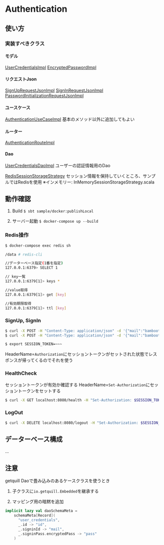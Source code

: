 # Authentication

## 使い方
### 実装すべきクラス

#### モデル
[UserCredentialsImpl](https://github.com/BambooTuna/AkkaServerSupport/blob/master/sample/src/main/scala/com/github/BambooTuna/AkkaServerSupport/sample/model/UserCredentialsImpl.scala)
[EncryptedPasswordImpl](https://github.com/BambooTuna/AkkaServerSupport/blob/master/sample/src/main/scala/com/github/BambooTuna/AkkaServerSupport/sample/model/EncryptedPasswordImpl.scala)

#### リクエストJson
[SignUpRequestJsonImpl](https://github.com/BambooTuna/AkkaServerSupport/blob/master/sample/src/main/scala/com/github/BambooTuna/AkkaServerSupport/sample/json/SignUpRequestJsonImpl.scala)
[SignInRequestJsonImpl](https://github.com/BambooTuna/AkkaServerSupport/blob/master/sample/src/main/scala/com/github/BambooTuna/AkkaServerSupport/sample/json/SignInRequestJsonImpl.scala)
[PasswordInitializationRequestJsonImpl](https://github.com/BambooTuna/AkkaServerSupport/blob/master/sample/src/main/scala/com/github/BambooTuna/AkkaServerSupport/sample/json/PasswordInitializationRequestJsonImpl.scala)

#### ユースケース
[AuthenticationUseCaseImpl](https://github.com/BambooTuna/AkkaServerSupport/blob/master/sample/src/main/scala/com/github/BambooTuna/AkkaServerSupport/sample/useCase/AuthenticationUseCaseImpl.scala)
基本のメソッド以外に追加してもよい

#### ルーター
[AuthenticationRouteImpl](https://github.com/BambooTuna/AkkaServerSupport/blob/master/sample/src/main/scala/com/github/BambooTuna/AkkaServerSupport/sample/router/AuthenticationRouteImpl.scala)

#### Dao
[UserCredentialsDaoImpl](https://github.com/BambooTuna/AkkaServerSupport/blob/master/sample/src/main/scala/com/github/BambooTuna/AkkaServerSupport/sample/dao/UserCredentialsDaoImpl.scala)
ユーザーの認証情報用のDao

[RedisSessionStorageStrategy](https://github.com/BambooTuna/AkkaServerSupport/blob/master/sample/src/main/scala/com/github/BambooTuna/AkkaServerSupport/sample/session/RedisSessionStorageStrategy.scala)
セッション情報を保持していくところ、サンプルではRedisを使用
※インメモリー: InMemorySessionStorageStrategy.scala


## 動作確認

1. Build
`$ sbt sample/docker:publishLocal`

2. サーバー起動
`$ docker-compose up --build`

### Redis操作
```bash
$ docker-compose exec redis sh

/data # redis-cli

//データーベース指定(1番を指定)
127.0.0.1:6379> SELECT 1 

// key一覧
127.0.0.1:6379[1]> keys *

//value取得
127.0.0.1:6379[1]> get [key]

//有効期限取得
127.0.0.1:6379[1]> ttl [key] 
```

### SignUp, SignIn
```bash
$ curl -X POST -H "Content-Type: application/json" -d '{"mail":"bambootuna@gmail.com","pass":"pass"}' localhost:8080/signup -i
$ curl -X POST -H "Content-Type: application/json" -d '{"mail":"bambootuna@gmail.com","pass":"pass"}' localhost:8080/signin -i

$ export SESSION_TOKEN=~~~
```
HeaderName=`Authorization`にセッショントークンがセットされた状態でレスポンスが帰ってくるのでそれを使う

### HealthCheck
セッショントークンが有効か確認する
HeaderName=`Set-Authorization`にセッショントークンをセットする
```bash
$ curl -X GET localhost:8080/health -H "Set-Authorization: $SESSION_TOKEN"
```

### LogOut
```bash
$ curl -X DELETE localhost:8080/logout -H "Set-Authorization: $SESSION_TOKEN"
```


## データーベース構成
...

## 注意
getquill
Daoで畳み込みのあるケースクラスを使うとき
1. 子クラスに`io.getquill.Embedded`を継承する

2. マッピング用の暗黙を追加
```scala
implicit lazy val daoSchemaMeta =
    schemaMeta[Record](
      "user_credentials",
      _.id -> "id",
      _.signinId -> "mail",
      _.signinPass.encryptedPass -> "pass"
    )
```
